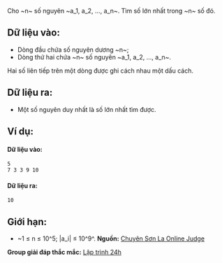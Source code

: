 Cho ~n~ số nguyên ~a_1, a_2, …, a_n~. Tìm số lớn nhất trong ~n~ số đó.

## Dữ liệu vào:
- Dòng đầu chứa số nguyên dương ~n~;
- Dòng thứ hai chứa ~n~ số nguyên ~a_1, a_2, …, a_n~.

Hai số liên tiếp trên một dòng được ghi cách nhau một dấu cách.

## Dữ liệu ra:
- Một số nguyên duy nhất là số lớn nhất tìm được.

## Ví dụ:
#### Dữ liệu vào:
```
5
7 3 3 9 10
```

#### Dữ liệu ra:
```
10
```

## Giới hạn:
- ~1 ≤ n ≤ 10^5; |a_i| ≤ 10^9^.
**Nguồn:** [Chuyên Sơn La Online Judge](http://csloj.ddns.net/)

**Group giải đáp thắc mắc:** [Lập trình 24h](https://www.facebook.com/groups/1386904321519984)